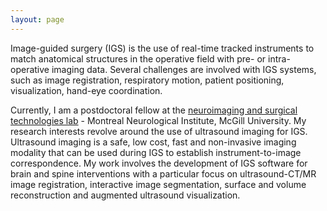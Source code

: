 ```yaml
---
layout: page
---
```

Image-guided surgery (IGS) is the use of real-time tracked instruments to match anatomical structures in the operative field with pre- or intra-operative imaging data. Several challenges are involved with IGS systems, such as image registration, respiratory motion, patient positioning, visualization, hand-eye coordination.

Currently, I am a postdoctoral fellow at the [neuroimaging and surgical technologies lab](http://nist.mni.mcgill.ca/) - Montreal Neurological Institute, McGill University. My research interests revolve around the use of ultrasound imaging for IGS. Ultrasound imaging is a safe, low cost, fast and non-invasive imaging modality that can be used during IGS to establish instrument-to-image correspondence. My work involves the development of IGS software for brain and spine interventions with a particular focus on ultrasound-CT/MR image registration, interactive image segmentation, surface and volume reconstruction and augmented ultrasound visualization. 

